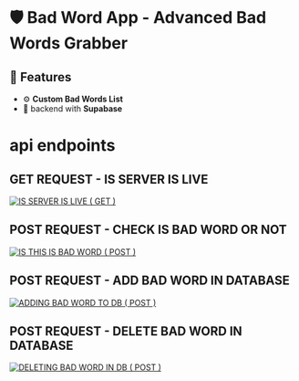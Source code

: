 # 🛡️ Bad Word App - Advanced Bad Words Grabber

## 🚀 Features

- ⚙️ **Custom Bad Words List**
- 📁 backend with **Supabase**

# api endpoints 
## GET REQUEST - IS SERVER IS LIVE 

[![IS SERVER IS LIVE ( GET )](https://hopp.sh/badge.svg)](https://hopp.sh/r/EOqPa5bVmdV7)

## POST REQUEST - CHECK IS BAD WORD OR NOT

[![IS THIS IS BAD WORD ( POST )](https://hopp.sh/badge.svg)](https://hopp.sh/r/AfGJJpo55MjB)

## POST REQUEST - ADD BAD WORD IN DATABASE

[![ADDING BAD WORD TO DB ( POST )](https://hopp.sh/badge.svg)](https://hopp.sh/r/0J84lozVqkYC)

## POST REQUEST - DELETE BAD WORD IN DATABASE

[![DELETING BAD WORD IN DB ( POST )](https://hopp.sh/badge.svg)](https://hopp.sh/r/IsIg1KbfKobm)

